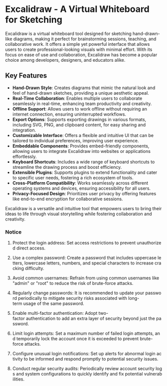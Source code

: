 # Excalidraw - A Virtual Whiteboard for Sketching

Excalidraw is a virtual whiteboard tool designed for sketching hand-drawn-like diagrams, making it perfect for brainstorming sessions, teaching, and collaborative work. It offers a simple yet powerful interface that allows users to create professional-looking visuals with minimal effort. With its focus on ease of use and collaboration, Excalidraw has become a popular choice among developers, designers, and educators alike.

## Key Features

- **Hand-Drawn Style**: Creates diagrams that mimic the natural look and feel of hand-drawn sketches, providing a unique aesthetic appeal.
- **Real-Time Collaboration**: Enables multiple users to collaborate seamlessly in real-time, enhancing team productivity and creativity.
- **Offline Support**: Allows users to work offline without requiring an internet connection, ensuring uninterrupted workflows.
- **Export Options**: Supports exporting drawings in various formats, including SVG, PNG, and clipboard content, for easy sharing and integration.
- **Customizable Interface**: Offers a flexible and intuitive UI that can be tailored to individual preferences, improving user experience.
- **Embeddable Components**: Provides embed-friendly components, allowing users to integrate Excalidraw into websites or applications effortlessly.
- **Keyboard Shortcuts**: Includes a wide range of keyboard shortcuts to streamline the drawing process and boost efficiency.
- **Extensible Plugins**: Supports plugins to extend functionality and cater to specific user needs, fostering a rich ecosystem of tools.
- **Cross-Platform Compatibility**: Works seamlessly across different operating systems and devices, ensuring accessibility for all users.
- **Privacy-Focused Design**: Prioritizes user privacy by offering features like end-to-end encryption for collaborative sessions.

Excalidraw is a versatile and intuitive tool that empowers users to bring their ideas to life through visual storytelling while fostering collaboration and creativity.

### Notice

1.  Protect the login address: Set access restrictions to prevent unauthorized direct access.
    
2.  Use a complex password: Create a password that includes uppercase letters, lowercase letters, numbers, and special characters to increase cracking difficulty.
    
3.  Avoid common usernames: Refrain from using common usernames like "admin" or "root" to reduce the risk of brute-force attacks.
    
4.  Regularly change passwords: It is recommended to update your password periodically to mitigate security risks associated with long-term usage of the same password.
    
5.  Enable multi-factor authentication: Adopt two-factor authentication to add an extra layer of security beyond just the password.
    
6.  Limit login attempts: Set a maximum number of failed login attempts, and temporarily lock the account once it is exceeded to prevent brute-force attacks.
    
7.  Configure unusual login notifications: Set up alerts for abnormal login activity to be informed and respond promptly to potential security issues.
    
8.  Conduct regular security audits: Periodically review account security logs and system configurations to quickly identify and fix potential vulnerabilities.
        